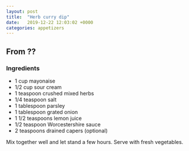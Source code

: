 ```yaml
---
layout: post
title:  "Herb curry dip"
date:   2019-12-22 12:03:02 +0000
categories: appetizers
---
```


## From ??
### Ingredients
* 1 cup mayonaise
* 1/2 cup sour cream
* 1 teaspoon crushed mixed herbs
* 1/4 teaspoon salt
* 1 tablespoon parsley
* 1 tablespoon grated onion
* 1 1/2 teaspoons lemon juice
* 1/2 teaspoon Worcestershire sauce
* 2 teaspoons drained capers (optional)


Mix together well and let stand a few hours. Serve with fresh vegetables.
